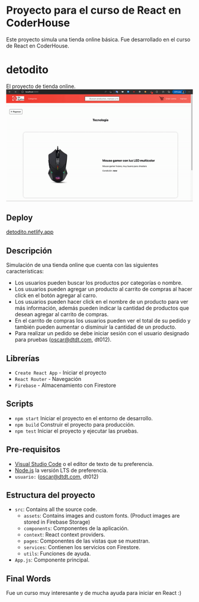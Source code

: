 # Proyecto para el curso de React en CoderHouse

Este proyecto simula una tienda online básica. Fue desarrollado en el curso de React en CoderHouse.

# detodito
El proyecto de tienda online.
![plot](./src/assets/img/screenshots/routing.gif)

## Deploy

[detodito.netlify.app](https://dtodito.netlify.app)

## Descripción
Simulación de una tienda online que cuenta con las siguientes características:

- Los usuarios pueden buscar los productos por categorías o nombre.
- Los usuarios pueden agregar un producto al carrito de compras al hacer click en el botón agregar al carro.
- Los usuarios pueden hacer click en el nombre de un producto para ver más información, además pueden indicar la cantidad de productos que desean agregar al carrito de compras.
- En el carrito de compras los usuarios pueden ver el total de su pedido y también pueden aumentar o disminuir la cantidad de un producto.
- Para realizar un pedido se debe iniciar sesión con el usuario designado para pruebas (oscar@dtdt.com, dt012).

## Librerías

- `Create React App` - Iniciar el proyecto
- `React Router` - Navegación
- `Firebase` - Almacenamiento con Firestore

## Scripts

- `npm start`
    Iniciar el proyecto en el entorno de desarrollo.
- `npm build`
    Construir el proyecto para producción.
- `npm test`
    Iniciar el proyecto y ejecutar las pruebas.

## Pre-requisitos

- [Visual Studio Code](https://code.visualstudio.com/) o el editor de texto de tu preferencia.
- [Node.js](https://nodejs.org) la versión LTS de preferencia.
- `usuario:` (oscar@dtdt.com, dt012) 

## Estructura del proyecto

- `src`: Contains all the source code.
    - `assets`: Contains images and custom fonts. (Product images are stored in Firebase Storage)
    - `components`: Componentes de la aplicación.
    - `context`: React context providers.
    - `pages`: Componentes de las vistas que se muestran.
    - `services`: Contienen los servicios con Firestore.
    - `utils`: Funciones de ayuda. 
- `App.js`: Componente principal.

## Final Words
Fue un curso muy interesante y de mucha ayuda para iniciar en React :)